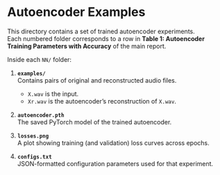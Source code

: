 # Autoencoder Examples

This directory contains a set of trained autoencoder experiments.  
Each numbered folder corresponds to a row in **Table 1: Autoencoder Training Parameters with Accuracy** of the main report.

Inside each `NN/` folder:

1. **`examples/`**  
   Contains pairs of original and reconstructed audio files.  
   - `X.wav` is the input.  
   - `Xr.wav` is the autoencoder’s reconstruction of `X.wav`.

2. **`autoencoder.pth`**  
   The saved PyTorch model of the trained autoencoder.

3. **`losses.png`**  
   A plot showing training (and validation) loss curves across epochs.

4. **`configs.txt`**  
   JSON-formatted configuration parameters used for that experiment.
